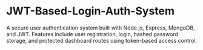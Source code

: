 # JWT-Based-Login-Auth-System
A secure user authentication system built with Node.js, Express, MongoDB, and JWT. Features include user registration, login, hashed password storage, and protected dashboard routes using token-based access control.
